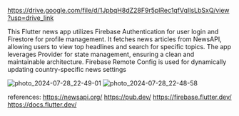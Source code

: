 https://drive.google.com/file/d/1JpbqH8dZ28F9r5plRec1qfVqIIsLbSxQ/view?usp=drive_link

This Flutter news app utilizes Firebase Authentication for user login and Firestore for profile management. It fetches news articles from NewsAPI, allowing users to view top headlines and search for specific topics. The app leverages Provider for state management, ensuring a clean and maintainable architecture. Firebase Remote Config is used for dynamically updating country-specific news settings

![photo_2024-07-28_22-49-01](https://github.com/user-attachments/assets/dc1077a5-04de-4622-bbfd-afb3c946ee1d)
![photo_2024-07-28_22-48-58](https://github.com/user-attachments/assets/fd2ffca1-f06d-43f3-9d76-26750d1a6d5e)

references:
https://newsapi.org/
https://pub.dev/
https://firebase.flutter.dev/
https://docs.flutter.dev/
